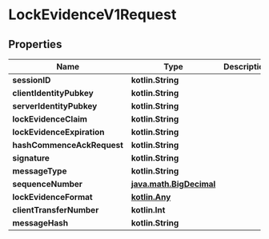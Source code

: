 
# LockEvidenceV1Request

## Properties
Name | Type | Description | Notes
------------ | ------------- | ------------- | -------------
**sessionID** | **kotlin.String** |  | 
**clientIdentityPubkey** | **kotlin.String** |  | 
**serverIdentityPubkey** | **kotlin.String** |  | 
**lockEvidenceClaim** | **kotlin.String** |  | 
**lockEvidenceExpiration** | **kotlin.String** |  | 
**hashCommenceAckRequest** | **kotlin.String** |  | 
**signature** | **kotlin.String** |  | 
**messageType** | **kotlin.String** |  | 
**sequenceNumber** | [**java.math.BigDecimal**](java.math.BigDecimal.md) |  | 
**lockEvidenceFormat** | [**kotlin.Any**](.md) |  |  [optional]
**clientTransferNumber** | **kotlin.Int** |  |  [optional]
**messageHash** | **kotlin.String** |  |  [optional]



